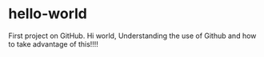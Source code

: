 # hello-world
First project on GitHub.
Hi world, 
Understanding the use of Github and how to take advantage of this!!!!
